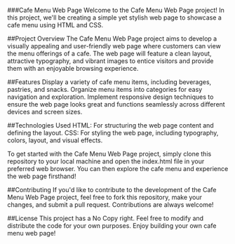 
###Cafe Menu Web Page
Welcome to the Cafe Menu Web Page project! In this project, we'll be creating a simple yet stylish web page to showcase a cafe menu using HTML and CSS.

##Project Overview
The Cafe Menu Web Page project aims to develop a visually appealing and user-friendly web page where customers can view the menu offerings of a cafe. The web page will feature a clean layout, attractive typography, and vibrant images to entice visitors and provide them with an enjoyable browsing experience.

##Features
Display a variety of cafe menu items, including beverages, pastries, and snacks.
Organize menu items into categories for easy navigation and exploration.
Implement responsive design techniques to ensure the web page looks great and functions seamlessly across different devices and screen sizes.

##Technologies Used
HTML: For structuring the web page content and defining the layout.
CSS: For styling the web page, including typography, colors, layout, and visual effects.

To get started with the Cafe Menu Web Page project, simply clone this repository to your local machine and open the index.html file in your preferred web browser. You can then explore the cafe menu and experience the web page firsthand!

##Contributing
If you'd like to contribute to the development of the Cafe Menu Web Page project, feel free to fork this repository, make your changes, and submit a pull request. Contributions are always welcome!

##License
This project has a No Copy right. Feel free to modify and distribute the code for your own purposes. Enjoy building your own cafe menu web page!
